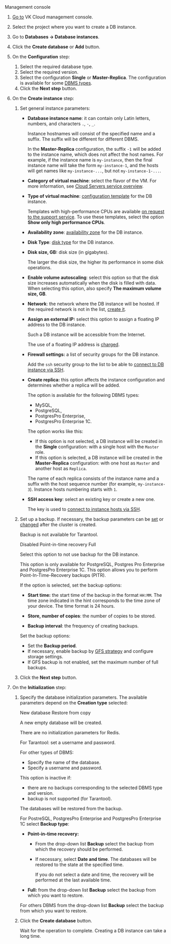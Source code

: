 <tabs>
<tablist>
<tab>Management console</tab>
</tablist>
<tabpanel>

1. [Go to](https://msk.cloud.vk.com/app/en/) VK Cloud management console.
1. Select the project where you want to create a DB instance.
1. Go to **Databases → Database instances**.
1. Click the **Create database** or **Add** button.
1. On the **Configuration** step:

   1. Select the required database type.
   1. Select the required version.
   1. Select the configuration **Single** or **Master-Replica**. The configuration is available for some [DBMS types](../../../concepts/work-configs#available_configurations_for_dbms_types).
   1. Click the **Next step** button.

1. On the **Create instance** step:

   1. Set general instance parameters:

      - **Database instance name**: it can contain only Latin letters, numbers, and characters `.`, `-`, `_`.

        Instance hostnames will consist of the specified name and a suffix. The suffix will be different for different DBMS.

        <info>

        In the **Master-Replica** configuration, the suffix `-1` will be added to the instance name, which does not affect the host names. For example, if the instance name is `my-instance`, then the final instance name will take the form `my-instance-1`, and the hosts will get names like `my-instance-...`, but not `my-instance-1-...`.

        </info>

      - **Category of virtual machine**: select the flavor of the VM. For more information, see [Cloud Servers service overview](/en/computing/iaas/concepts/about#flavors).

      - **Type of virtual machine**: [configuration template](/en/computing/iaas/concepts/about#flavors) for the DB instance.

        Templates with high-performance CPUs are available [on request to the support service](mailto:support@mcs.mail.ru). To use these templates, select the option **Show only high performance CPUs**.

      - **Availability zone**: [availability zone](/en/intro/start/concepts/architecture#az) for the DB instance.

      - **Disk Type**: [disk type](/en/computing/iaas/concepts/about#disks) for the DB instance.

      - **Disk size, GB:** disk size (in gigabytes).

        The larger the disk size, the higher its performance in some disk operations.

      - **Enable volume autoscaling**: select this option so that the disk size increases automatically when the disk is filled with data. When selecting this option, also specify **The maximum volume size, GB**.

      - **Network**: the network where the DB instance will be hosted. If the required network is not in the list, [create it](/en/networks/vnet/instructions/net#creating_network).

      - **Assign an external IP:** select this option to assign a floating IP address to the DB instance.

        Such a DB instance will be accessible from the Internet.

        <warn>

        The use of a floating IP address is [charged](/en/networks/vnet/tariffication).

        </warn>

      - **Firewall settings:** a list of security groups for the DB instance.

        Add the `ssh` security group to the list to be able to [connect to DB instance via SSH](/en/computing/iaas/instructions/vm/vm-connect/vm-connect-nix).

      - **Create replica:** this option affects the instance configuration and determines whether a replica will be added.

        The option is available for the following DBMS types:

        - MySQL,
        - PostgreSQL,
        - PostgresPro Enterprise,
        - PostgresPro Enterprise 1C.

        The option works like this:

        - If this option is not selected, a DB instance will be created in the **Single** configuration: with a single host with the `Master` role.
        - If this option is selected, a DB instance will be created in the **Master-Replica** configuration: with one host as `Master` and another host as `Replica`.

        <info>

        The name of each replica consists of the instance name and a suffix with the host sequence number (for example, `my-instance-3`). Instance hosts numbering starts with `1`.

        </info>

      - **SSH access key**: select an existing key or create a new one.

        The key is used to [connect to instance hosts via SSH](/en/computing/iaas/instructions/vm/vm-connect/vm-connect-nix).

   1. Set up a backup. If necessary, the backup parameters can be [set](/en/storage/backups/instructions/create-backup-plan) or [changed](/en/storage/backups/instructions/manage-backup-plan) after the cluster is created.

      Backup is not available for Tarantool.

      <tabs>
      <tablist>
      <tab>Disabled</tab>
      <tab>Point-in-time recovery</tab>
      <tab>Full</tab>
      </tablist>
      <tabpanel>

      Select this option to not use backup for the DB instance.

      </tabpanel>
      <tabpanel>

      This option is only available for PostgreSQL, Postgres Pro Enterprise and PostgresPro Enterprise 1C. This option allows you to perform Point-In-Time-Recovery backups (PITR).

      If the option is selected, set the backup options:

      - **Start time:** the start time of the backup in the format `HH:MM`. The time zone indicated in the hint corresponds to the time zone of your device. The time format is 24 hours.

      - **Store, number of copies**: the number of copies to be stored.

      - **Backup interval**: the frequency of creating backups.

      </tabpanel>
      <tabpanel>

      Set the backup options:

      - Set the **Backup period**.
      - If necessary, enable backup by [GFS strategy](/en/storage/backups/concepts/retention-policy/gfs-backup) and configure storage settings.
      - If GFS backup is not enabled, set the maximum number of full backups.

      </tabpanel>
      </tabs>

   1. Click the **Next step** button.

1. On the **Initialization** step:

   1. Specify the database initialization parameters. The available parameters depend on the **Creation type** selected:

      <tabs>
      <tablist>
      <tab>New database</tab>
      <tab>Restore from copy</tab>
      </tablist>
      <tabpanel>

      A new empty database will be created.

      There are no initialization parameters for Redis.

      For Tarantool: set a username and password.

      For other types of DBMS:

      - Specify the name of the database.
      - Specify a username and password.

      </tabpanel>
      <tabpanel>

      This option is inactive if:

      - there are no backups corresponding to the selected DBMS type and version.
      - backup is not supported (for Tarantool).

      The databases will be restored from the backup.

      For PostreSQL, PostgresPro Enterprise and PostgresPro Enterprise 1C select **Backup type**:

      - **Point-in-time recovery:**

        - From the drop-down list **Backup** select the backup from which the recovery should be performed.
        - If necessary, select **Date and time**. The databases will be restored to the state at the specified time.

          If you do not select a date and time, the recovery will be performed at the last available time.

      - **Full:** from the drop-down list **Backup** select the backup from which you want to restore.

      For others DBMS from the drop-down list **Backup** select the backup from which you want to restore.

      </tabpanel>
      </tabs>

   1. Click the **Create database** button.

      Wait for the operation to complete. Creating a DB instance can take a long time.

</tabpanel>
</tabs>
